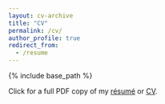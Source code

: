 ```yaml
---
layout: cv-archive
title: "CV"
permalink: /cv/
author_profile: true
redirect_from:
  - /resume
---
```


<style>
a.uline {text-decoration:underline;}
</style>

{% include base_path %}

Click for a full PDF copy of my [résumé](/files/ELW_Online_Resume.pdf) or [CV](/files/Erika_Wagoner_CV.pdf).
